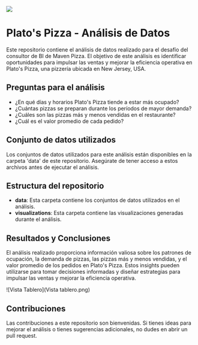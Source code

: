 ![](https://www.mtl.org/sites/default/files/styles/playlist_banner_big/public/2022-02/44614.jpg?itok=BCwMoH7I)

# Plato's Pizza - Análisis de Datos

Este repositorio contiene el análisis de datos realizado para el desafío del consultor de BI de Maven Pizza. El objetivo de este análisis es identificar oportunidades para impulsar las ventas y mejorar la eficiencia operativa en Plato's Pizza, una pizzería ubicada en New Jersey, USA.

## Preguntas para el análisis

- ¿En qué días y horarios Plato's Pizza tiende a estar más ocupado?
- ¿Cuántas pizzas se preparan durante los períodos de mayor demanda?
- ¿Cuáles son las pizzas más y menos vendidas en el restaurante?
- ¿Cuál es el valor promedio de cada pedido?

## Conjunto de datos utilizados

Los conjuntos de datos utilizados para este análisis están disponibles en la carpeta 'data' de este repositorio. Asegúrate de tener acceso a estos archivos antes de ejecutar el análisis.

## Estructura del repositorio

- **data**: Esta carpeta contiene los conjuntos de datos utilizados en el análisis.
- **visualizations**: Esta carpeta contiene las visualizaciones generadas durante el análisis.

## Resultados y Conclusiones

El análisis realizado proporciona información valiosa sobre los patrones de ocupación, la demanda de pizzas, las pizzas más y menos vendidas, y el valor promedio de los pedidos en Plato's Pizza. Estos insights pueden utilizarse para tomar decisiones informadas y diseñar estrategias para impulsar las ventas y mejorar la eficiencia operativa.

![Vista Tablero](Vista tablero.png)

## Contribuciones
Las contribuciones a este repositorio son bienvenidas. Si tienes ideas para mejorar el análisis o tienes sugerencias adicionales, no dudes en abrir un pull request.
